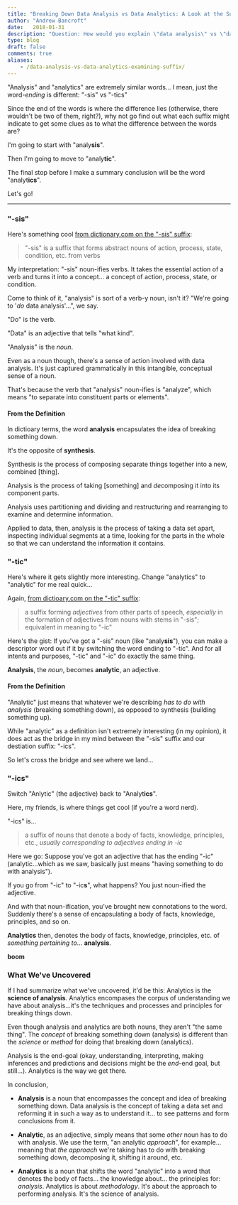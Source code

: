 ```yaml
---
title: "Breaking Down Data Analysis vs Data Analytics: A Look at the Suffix"
author: "Andrew Bancroft"
date:   2018-01-31
description: "Question: How would you explain \"data analysis\" vs \"data analytics\"? Clues lie in the suffix!"
type: blog
draft: false
comments: true
aliases:
    - /data-analysis-vs-data-analytics-examining-suffix/
---
```


"Analysis" and "analytics" are extremely similar words... I mean, just the word-*ending* is different:  "-sis" vs "-tics"

Since the end of the words is where the difference lies (otherwise, there wouldn't be two of them, right?), why not go find out what each suffix might indicate to get some clues as to what the difference between the words are?

I'm going to start with "analy**sis**".  

Then I'm going to move to "analy**tic**".  

The final stop before I make a summary conclusion will be the word "analyt**ics**".  

Let's go!

----------

### "-sis"
Here's something cool [from dictionary.com on the "-sis" suffix](http://www.dictionary.com/browse/-sis):  

> "-sis" is a suffix that forms abstract nouns of action, process, state, condition, etc. from verbs

My interpretation: "-sis" noun-ifies verbs.  It takes the essential action of a verb and turns it into a concept... a concept of action, process, state, or condition.

Come to think of it, "analysis" is sort of a verb-y noun, isn't it?  "We're going to '*do* data analysis'...", we say.  

"Do" is the verb.

"Data" is an adjective that tells "what kind".

"Analysis" is the *noun*. 

Even as a noun though, there's a sense of action involved with data analysis.  It's just captured grammatically in this intangible, conceptual sense of a noun.

That's because the verb that "analysis" noun-ifies is "analyze", which means "to separate into constituent parts or elements".

#### From the Definition
In dictioary terms, the word **analysis** encapsulates the idea of breaking something down.  

It's the opposite of **synthesis**.  

Synthesis is the process of composing separate things together into a new, combined [thing].  

Analysis is the process of taking [something] and *de*composing it into its component parts.

Analysis uses partitioning and dividing and restructuring and rearranging to examine and determine information.

Applied to data, then, analysis is the process of taking a data set apart, inspecting individual segments at a time, looking for the parts in the whole so that we can understand the information it contains.

### "-tic"
Here's where it gets slightly more interesting. Change "analytics" to "analytic" for me real quick...

Again, [from dictioary.com on the "-tic" suffix](http://www.dictionary.com/browse/-tic):

> a suffix forming *adjectives* from other parts of speech, *especially* in the formation of adjectives from nouns with stems in "-sis"; equivalent in meaning to "-ic"

Here's the gist:  If you've got a "-sis" noun (like "analy**sis**"), you can make a descriptor word out if it by switching the word ending to "-tic".  And for all intents and purposes, "-tic" and "-ic" do exactly the same thing.

**Analysis**, the *noun*, becomes **analytic**, an adjective.

#### From the Definition
"Analytic" just means that whatever we're describing *has to do with analysis* (breaking something down), as opposed to synthesis (building something up).

While "analytic" as a definition isn't extremely interesting (in my opinion), it does act as the bridge in my mind between the "-sis" suffix and our destiation suffix:  "-ics".

So let's cross the bridge and see where we land...

### "-ics"
Switch "Anlytic" (the adjective) back to "Analyt**ics**".

Here, my friends, is where things get cool (if you're a word nerd).

"-ics" is...
> a suffix of nouns that denote a body of facts, knowledge, principles, etc., *usually corresponding to adjectives ending in -ic*

Here we go:  Suppose you've got an adjective that has the ending "-ic" (analytic...which as we saw, basically just means "having something to do with analysis").  

If you go from "-ic" to "-ic**s**", what happens?  You just noun-ified the adjective.  

And *with* that noun-ification, you've brought new connotations to the word.  Suddenly there's a sense of encapsulating a body of facts, knowledge, principles, and so on.

**Analytics** then, denotes the body of facts, knowledge, principles, etc. of *something pertaining to*... **analysis**.  

**boom**

### What We've Uncovered
If I had summarize what we've uncovered, it'd be this:  Analytics is the **science of analysis**.  Analytics encompases the corpus of understanding we have about analysis...it's the techniques and processes and principles for breaking things down.

Even though analysis and analytics are both nouns, they aren't "the same thing".  The *concept* of breaking something down (analysis) is different than the *science* or *method* for doing that breaking down (analytics).

Analysis is the end-goal (okay, understanding, interpreting, making inferences and predictions and decisions might be the *end*-end goal, but still...).  Analytics is the way we get there.

In conclusion,

* **Analysis** is a noun that encompasses the concept and idea of breaking something down.  Data analysis is the concept of taking a data set and reforming it in such a way as to understand it... to see patterns and form conclusions from it.

* **Analytic**, as an adjective, simply means that some *other* noun has to do with analysis. We use the term, "an analytic *approach*", for example... meaning that *the approach* we're taking has to do with breaking something down, decomposing it, shifting it around, etc.

* **Analytics** is a noun that shifts the word "analytic" into a word that denotes the body of facts... the knowledge about... the principles for:  *analysis*.  Analytics is about *methodology*.  It's about the approach to performing analysis.  It's the science of analysis.
